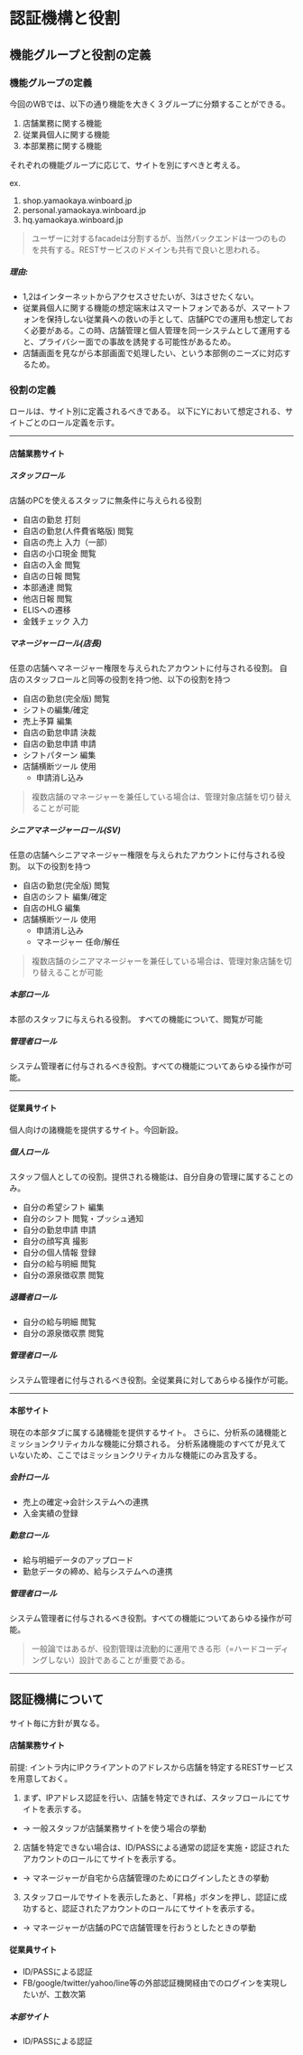 # 認証機構と役割

## 機能グループと役割の定義

### 機能グループの定義
今回のWBでは、以下の通り機能を大きく３グループに分類することができる。
1. 店舗業務に関する機能
2. 従業員個人に関する機能
3. 本部業務に関する機能

それぞれの機能グループに応じて、サイトを別にすべきと考える。

ex.
1. shop.yamaokaya.winboard.jp
2. personal.yamaokaya.winboard.jp
3. hq.yamaokaya.winboard.jp

> ユーザーに対するfacadeは分割するが、当然バックエンドは一つのものを共有する。RESTサービスのドメインも共有で良いと思われる。


##### 理由:
* 1,2はインターネットからアクセスさせたいが、3はさせたくない。
* 従業員個人に関する機能の想定端末はスマートフォンであるが、スマートフォンを保持しない従業員への救いの手として、店舗PCでの運用も想定しておく必要がある。この時、店舗管理と個人管理を同一システムとして運用すると、プライバシー面での事故を誘発する可能性があるため。
* 店舗画面を見ながら本部画面で処理したい、という本部側のニーズに対応するため。

### 役割の定義
ロールは、サイト別に定義されるべきである。
以下にYにおいて想定される、サイトごとのロール定義を示す。

---

#### 店舗業務サイト

##### スタッフロール
店舗のPCを使えるスタッフに無条件に与えられる役割
* 自店の勤怠 打刻
* 自店の勤怠(人件費省略版) 閲覧
* 自店の売上 入力（一部）
* 自店の小口現金 閲覧
* 自店の入金 閲覧
* 自店の日報 閲覧
* 本部通達 閲覧
* 他店日報 閲覧
* ELISへの遷移
* 金銭チェック 入力

##### マネージャーロール(店長)
任意の店舗へマネージャー権限を与えられたアカウントに付与される役割。
自店のスタッフロールと同等の役割を持つ他、以下の役割を持つ
* 自店の勤怠(完全版) 閲覧
* シフトの編集/確定
* 売上予算 編集
* 自店の勤怠申請 決裁
* 自店の勤怠申請 申請
* シフトパターン 編集
* 店舗横断ツール 使用
  * 申請消し込み

> 複数店舗のマネージャーを兼任している場合は、管理対象店舗を切り替えることが可能

##### シニアマネージャーロール(SV)
任意の店舗へシニアマネージャー権限を与えられたアカウントに付与される役割。
以下の役割を持つ
* 自店の勤怠(完全版) 閲覧
* 自店のシフト 編集/確定
* 自店のHLG 編集
* 店舗横断ツール 使用
  * 申請消し込み
  * マネージャー 任命/解任

> 複数店舗のシニアマネージャーを兼任している場合は、管理対象店舗を切り替えることが可能

##### 本部ロール
本部のスタッフに与えられる役割。
すべての機能について、閲覧が可能

##### 管理者ロール
システム管理者に付与されるべき役割。すべての機能についてあらゆる操作が可能。

---
#### 従業員サイト
個人向けの諸機能を提供するサイト。今回新設。
##### 個人ロール
スタッフ個人としての役割。提供される機能は、自分自身の管理に属することのみ。
* 自分の希望シフト 編集
* 自分のシフト 閲覧・プッシュ通知
* 自分の勤怠申請 申請
* 自分の顔写真 撮影
* 自分の個人情報 登録
* 自分の給与明細 閲覧
* 自分の源泉徴収票 閲覧

##### 退職者ロール
* 自分の給与明細 閲覧
* 自分の源泉徴収票 閲覧

##### 管理者ロール
システム管理者に付与されるべき役割。全従業員に対してあらゆる操作が可能。

---
#### 本部サイト
現在の本部タブに属する諸機能を提供するサイト。
さらに、分析系の諸機能とミッションクリティカルな機能に分類される。
分析系諸機能のすべてが見えていないため、ここではミッションクリティカルな機能にのみ言及する。

##### 会計ロール
* 売上の確定->会計システムへの連携
* 入金実績の登録

##### 勤怠ロール
* 給与明細データのアップロード
* 勤怠データの締め、給与システムへの連携

##### 管理者ロール
システム管理者に付与されるべき役割。すべての機能についてあらゆる操作が可能。


> 一般論ではあるが、役割管理は流動的に運用できる形（=ハードコーディングしない）設計であることが重要である。

---
## 認証機構について

サイト毎に方針が異なる。
#### 店舗業務サイト

前提:
イントラ内にIPクライアントのアドレスから店舗を特定するRESTサービスを用意しておく。

1. まず、IPアドレス認証を行い、店舗を特定できれば、スタッフロールにてサイトを表示する。
  * -> 一般スタッフが店舗業務サイトを使う場合の挙動
2. 店舗を特定できない場合は、ID/PASSによる通常の認証を実施・認証されたアカウントのロールにてサイトを表示する。
  * -> マネージャーが自宅から店舗管理のためにログインしたときの挙動
3. スタッフロールでサイトを表示したあと、「昇格」ボタンを押し、認証に成功すると、認証されたアカウントのロールにてサイトを表示する。
  * -> マネージャーが店舗のPCで店舗管理を行おうとしたときの挙動

#### 従業員サイト
* ID/PASSによる認証
* FB/google/twitter/yahoo/line等の外部認証機関経由でのログインを実現したいが、工数次第

##### 本部サイト
* ID/PASSによる認証
